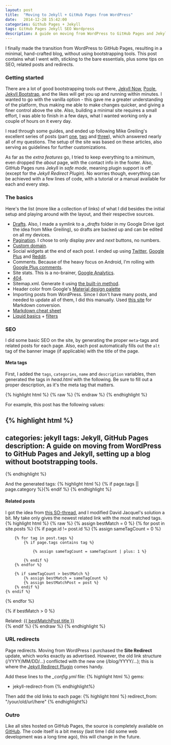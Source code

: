 ```yaml
---
layout: post
title:  "Moving to Jekyll + GitHub Pages from WordPress"
date:   2014-12-28 15:42:00
categories: Github Pages + Jekyll
tags: GitHub Pages Jekyll SEO Wordpress
description: A guide on moving from WordPress to GitHub Pages and Jekyll, setting up a blog without bootstrapping tools, with some tips on SEO, related posts and redirects.
---
```

I finally made the transition from WordPress to GitHub Pages, resulting in a minimal, hand-crafted blog, without using bootstrapping tools. This post contains what I went with, sticking to the bare essentials, plus some tips on SEO, related posts and redirects.
<!-- more -->

### Getting started

There are a lot of good bootstrapping tools out there, [Jekyll Now](https://github.com/barryclark/jekyll-now), [Poole](http://getpoole.com/), [Jekyll Bootstrap](http://jekyllbootstrap.com/), and the likes will get you up and running within minutes. I wanted to go with the vanilla option - this gave me a greater understanding of the platform, thus making me able to make changes quicker, and giving a finer control above the site. Also, building a minimal site requires a small effort, I was able to finish in a few days, what I wanted working only a couple of hours on it every day.

I read through some guides, and ended up following Mike Greiling's excellent series of posts (part [one](http://pixelcog.com/blog/2013/jekyll-from-scratch-introduction/), [two](http://pixelcog.com/blog/2013/jekyll-from-scratch-core-architecture) and [three](http://pixelcog.com/blog/2013/jekyll-from-scratch-extending-jekyll/)), which answered nearly all of my questions. The setup of the site was based on these articles, also serving as guidelines for further customizations.

As far as the *extra features* go, I tried to keep everything to a minimum, even dropped the *about* page, with the contact info in the footer. Also, GitHub Pages runs Jekyll in *safe mode*, meaning plugin support is off (except for the *Jekyll Redirect Plugin*). No worries though, everything can be achieved with a few lines of code, with a tutorial or a manual available for each and every step.

### The basics

Here's the list (more like a collection of links) of what I did besides the initial setup and playing around with the layout, and their respective sources.

* [Drafts](http://jekyllrb.com/docs/drafts/). Also, I made a symlink to a *_drafts* folder in my Google Drive (got the idea from Mike Greiling), so drafts are backed up and can be edited on all my devices.
* [Pagination](http://jekyllrb.com/docs/pagination/). I chose to only display *prev* and *next* buttons, no numbers.
* [Custom domain](https://help.github.com/articles/setting-up-a-custom-domain-with-github-pages/).
* Social widgets at the end of each post. I ended up using [Twitter](https://about.twitter.com/resources/buttons#tweet), [Google Plus](https://developers.google.com/+/web/+1button/) and [Reddit](http://www.reddit.com/buttons/).
* Comments. Because of the heavy focus on Android, I'm rolling with [Google Plus comments](http://googlesystem.blogspot.com/2013/04/add-google-comments-to-any-web-page.html).
* Site stats. This is a no-brainer, [Google Analytics](www.google.com/analytics/).
* [404](https://help.github.com/articles/custom-404-pages/).
* Sitemap.xml. Generate it using [the built-in method](https://help.github.com/articles/sitemaps-for-github-pages/).
* Header color from Google's [Material design palette](http://www.google.com/design/spec/style/color.html)
* Importing posts from WordPress. Since I don't have many posts, and needed to update all of them, I did this manually. Used [this site](http://domchristie.github.io/to-markdown/) for Markdown conversion.
* [Markdown cheat sheet](https://github.com/adam-p/markdown-here/wiki/Markdown-Cheatsheet)
* [Liquid basics](https://github.com/Shopify/liquid/wiki/Liquid-for-Programmers) + [filters](https://github.com/Shopify/liquid/wiki/Liquid-for-Designers)

### SEO

I did some basic SEO on the site, by generating the proper `meta`-tags and related posts for each page. Also, each post automatically fills out the `alt` tag of the banner image (if applicable) with the title of the page.

#### Meta tags
First, I added the `tags`, `categories`, `name` and  `description` variables, then generated the tags in *head.html* with the following. Be sure to fill out a proper description, as it's the meta tag that matters.

{% highlight html %}
{% raw %}
<meta name="description" content="{% if page.description %}{{ page.description | strip_html | strip_newlines }}{% else %}{{ site.description | strip_html  | strip_newlines }}{% endif %}">
<meta name="keywords" content="{{page.tags | join: ' '}}, {{page.categories | join: ' ' }}"/>
<meta name="author" content="{{ site.name }}">
{% endraw %}
{% endhighlight %}

For example, this post has the following values:

{% highlight html %}
---
categories: jekyll
tags: Jekyll, GitHub Pages
description: A guide on moving from WordPress to GitHub Pages and Jekyll, setting up a blog without bootstrapping tools.
---
{% endhighlight %}

And the generated tags:
{% highlight html %}
<meta name="description" content="A guide on moving from WordPress to GitHub Pages and Jekyll, setting up a blog without bootstrapping tools, with some tips on SEO and redirects.">
{% if page.tags || page.category %}<meta name="keywords" content="{{page.tags | join: ' '}}, {{page.categories | join: ' ' }}"/>{% endif %}
<meta name="author" content="Andras Kindler">
{% endhighlight %}

#### Related posts

I got the idea from [this SO-thread](http://stackoverflow.com/questions/25348389/jekyll-and-liquid-show-related-posts-by-amount-of-equal-tags-2), and I modified David Jacquel's solution a bit. My take only gives the newest related link with the most matched tags.
{% highlight html %}
{% raw %}
{% assign bestMatch = 0 %}
{% for post in site.posts %}
	{% if page.id != post.id %}
    	{% assign sameTagCount = 0 %}

		{% for tag in post.tags %}
        	{% if page.tags contains tag %}
			
          		{% assign sameTagCount = sameTagCount | plus: 1 %}
        	
        	{% endif %}
    	{% endfor %}

    	{% if sameTagCount > bestMatch %}
    		{% assign bestMatch = sameTagCount %}
    		{% assign bestMatchPost = post %}
    	{% endif %}
	{% endif %}
{% endfor %}

{% if bestMatch > 0 %}
	<div class="post-related">
		Related: <a href="{{ bestMatchPost.url }}">{{ bestMatchPost.title }}</a>
	</div>
{% endif %}
{% endraw %}
{% endhighlight %}

### URL redirects

Page redirects. Moving from WordPress I purchased the **Site Redirect** update, which works exactly as advertised. However, the old link structure (/YYYY/MM/DD/...) conflicted with the new one (/blog/YYYY/...); this is where the [Jekyll Redirect Plugin](https://help.github.com/articles/redirects-on-github-pages/) comes handy. 

Add these lines to the *_config.yml* file:
{% highlight html %}
gems:
  - jekyll-redirect-from
{% endhighlight%}

Then add the old links to each page:
{% highlight html %}
redirect_from: "/your/old/url/here"
{% endhighlight%}

### Outro

Like all sites hosted on GitHub Pages, the source is completely available on [GitHub](https://github.com/andraskindler/andraskindler.github.io). The code itself is a bit messy (last time I did some web development was a long time ago), this will change in the future.